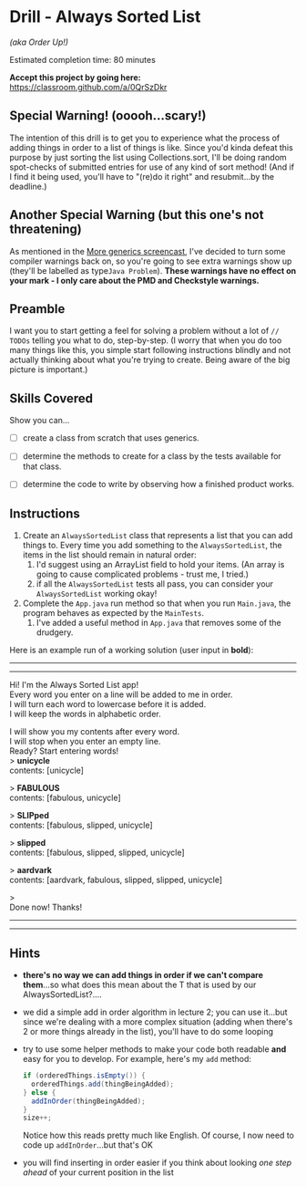 # Drill - Always Sorted List

_(aka Order Up!)_

Estimated completion time: 80 minutes

**Accept this project by going here:** https://classroom.github.com/a/0QrSzDkr

## Special Warning! (ooooh...scary!)

The intention of this drill is to get you to experience what the process of adding things in order to a list of things is like. Since you'd kinda defeat this purpose by just sorting the list using Collections.sort, I'll be doing random spot-checks of submitted entries for use of any kind of sort method! (And if I find it being used, you'll have to "(re)do it right" and resubmit...by the deadline.)

## Another Special Warning (but this one's not threatening)

As mentioned in the [More generics screencast](https://youtu.be/FLVZzE-Rhn4?t=142), I've decided to turn some compiler warnings back on, so you're going to see extra warnings show up (they'll be labelled as type`Java Problem`). **These warnings have no effect on your mark - I only care about the PMD and Checkstyle warnings.**

## Preamble

I want you to start getting a feel for solving a problem without a lot of `// TODOs` telling you what to do, step-by-step. (I worry that when you do too many things like this, you simple start following instructions blindly and not actually thinking about what you're trying to create. Being aware of the big picture is important.)


## Skills Covered

Show you can...

- [ ] create a class from scratch that uses generics.
- [ ] determine the methods to create for a class by the tests available for that class.
- [ ] determine the code to write by observing how a finished product works.


## Instructions

1. Create an `AlwaysSortedList` class that represents a list that you can add things to. Every time you add something to the `AlwaysSortedList`, the items in the list should remain in natural order:
   1. I'd suggest using an ArrayList field to hold your items. (An array is going to cause complicated problems - trust me, I tried.) 
   2. if all the `AlwaysSortedList` tests all pass, you can consider your `AlwaysSortedList` working okay!
2. Complete the `App.java` run method so that when you run `Main.java`, the program behaves as expected by the `MainTests`.  
     1. I've added a useful method in `App.java` that removes some of the drudgery.


Here is an example run of a working solution (user input in **bold**):

---
---

Hi! I'm the Always Sorted List app!  
Every word you enter on a line will be added to me in order.  
I will turn each word to lowercase before it is added.  
I will keep the words in alphabetic order.  

I will show you my contents after every word.  
I will stop when you enter an empty line.  
Ready? Start entering words!  
\> **unicycle**  
contents: [unicycle]

\> **FABULOUS**  
contents: [fabulous, unicycle]

\> **SLIPped**  
contents: [fabulous, slipped, unicycle]

\> **slipped**  
contents: [fabulous, slipped, slipped, unicycle]

\> **aardvark**  
contents: [aardvark, fabulous, slipped, slipped, unicycle]

\>   
Done now! Thanks!

---
---

## Hints

- **there's no way we can add things in order if we can't compare them**...so what does this mean about the T that is used by our AlwaysSortedList?....
- we did a simple add in order algorithm in lecture 2; you can use it...but since we're dealing with a more complex situation (adding when there's 2 or more things already in the list), you'll have to do some looping
- try to use some helper methods to make your code both readable **and** easy for you to develop. For example, here's my `add` method:

    ```java
    if (orderedThings.isEmpty()) {
      orderedThings.add(thingBeingAdded);
    } else {
      addInOrder(thingBeingAdded);
    }
    size++;
    ```
    Notice how this reads pretty much like English. Of course, I now need to code up `addInOrder`...but that's OK
- you will find inserting in order easier if you think about looking _one step ahead_ of your current position in the list
